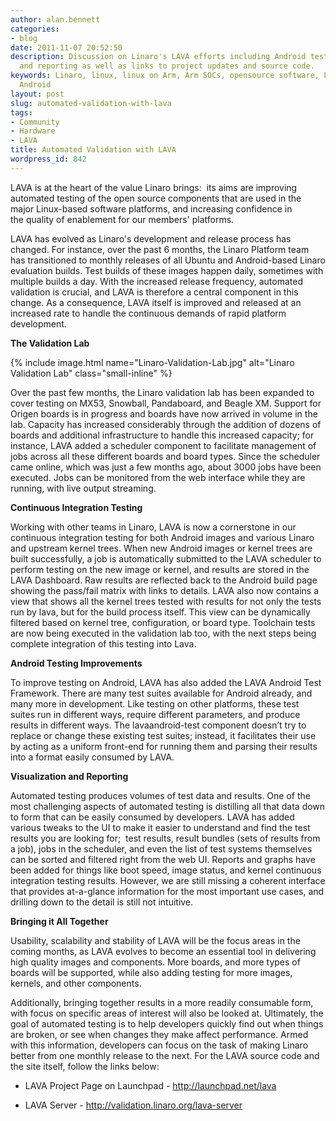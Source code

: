 ```yaml
---
author: alan.bennett
categories:
- blog
date: 2011-11-07 20:52:50
description: Discussion on Linaro's LAVA efforts including Android testing, visualization
  and reporting as well as links to project updates and source code.
keywords: Linaro, linux, linux on Arm, Arm SOCs, opensource software, LAVA, Validation,
  Android
layout: post
slug: automated-validation-with-lava
tags:
- Community
- Hardware
- LAVA
title: Automated Validation with LAVA
wordpress_id: 842
---
```


LAVA is at the heart of the value Linaro brings:  its aims are improving automated testing of the open source components that are used in the major Linux-based software platforms, and increasing confidence in the quality of enablement for our members' platforms.

LAVA has evolved as Linaro's development and release process has changed. For instance, over the past 6 months, the Linaro Platform team has transitioned to monthly releases of all Ubuntu and Android-based Linaro evaluation builds. Test builds of these images happen daily, sometimes with multiple builds a day. With the increased release frequency, automated validation is crucial, and LAVA is therefore a central component in this change. As a consequence, LAVA itself is improved and released at an increased rate to handle the continuous demands of rapid platform development.

**The Validation Lab**

{% include image.html name="Linaro-Validation-Lab.jpg" alt="Linaro Validation Lab" class="small-inline" %}

Over the past few months, the Linaro validation lab has been expanded to cover testing on MX53, Snowball, Pandaboard, and Beagle XM. Support for Origen boards is in progress and boards have now arrived in volume in the lab. Capacity has increased considerably through the addition of dozens of boards and additional infrastructure to handle this increased capacity; for instance, LAVA added a scheduler component to facilitate management of jobs across all these different boards and board types. Since the scheduler came online, which was just a few months ago, about 3000 jobs have been executed. Jobs can be monitored from the web interface while they are running, with live output streaming.

**Continuous Integration Testing**

Working with other teams in Linaro, LAVA is now a cornerstone in our continuous integration testing for both Android images and various Linaro and upstream kernel trees. When new Android images or kernel trees are built successfully, a job is automatically submitted to the LAVA scheduler to perform testing on the new image or kernel, and results are stored in the LAVA Dashboard. Raw results are reflected back to the Android build page showing the pass/fail matrix with links to details. LAVA also now contains a view that shows all the kernel trees tested with results for not only the tests run by lava, but for the build process itself. This view can be dynamically filtered based on kernel tree, configuration, or board type. Toolchain tests are now being executed in the validation lab too, with the next steps being complete integration of this testing into Lava.

**Android Testing Improvements**

To improve testing on Android, LAVA has also added the LAVA Android Test Framework. There are many test suites available for Android already, and many more in development. Like testing on other platforms, these test suites run in different ways, require different parameters, and produce results in different ways. The lavaandroid-test component doesn’t try to replace or change these existing test suites; instead, it facilitates their use by acting as a uniform front-end for running them and parsing their results into a format easily consumed by LAVA.

**Visualization and Reporting**

Automated testing produces volumes of test data and results. One of the most challenging aspects of automated testing is distilling all that data down to form that can be easily consumed by developers. LAVA has added various tweaks to the UI to make it easier to understand and find the test results you are looking for;  test results, result bundles (sets of results from a job), jobs in the scheduler, and even the list of test systems themselves can be sorted and filtered right from the web UI. Reports and graphs have been added for things like boot speed, image status, and kernel continuous integration testing results. However, we are still missing a coherent interface that provides at-a-glance information for the most important use cases, and drilling down to the detail is still not intuitive.

**Bringing it All Together**

Usability, scalability and stability of LAVA will be the focus areas in the coming months, as LAVA evolves to become an essential tool in delivering high quality images and components. More boards, and more types of boards will be supported, while also adding testing for more images, kernels, and other components.

Additionally, bringing together results in a more readily consumable form, with focus on specific areas of interest will also be looked at. Ultimately, the goal of automated testing is to help developers quickly find out when things are broken, or see when changes they make affect performance. Armed with this information, developers can focus on the task of making Linaro better from one monthly release to the next. For the LAVA source code and the site itself, follow the links below:

* LAVA Project Page on Launchpad - http://launchpad.net/lava

* LAVA Server - http://validation.linaro.org/lava-server